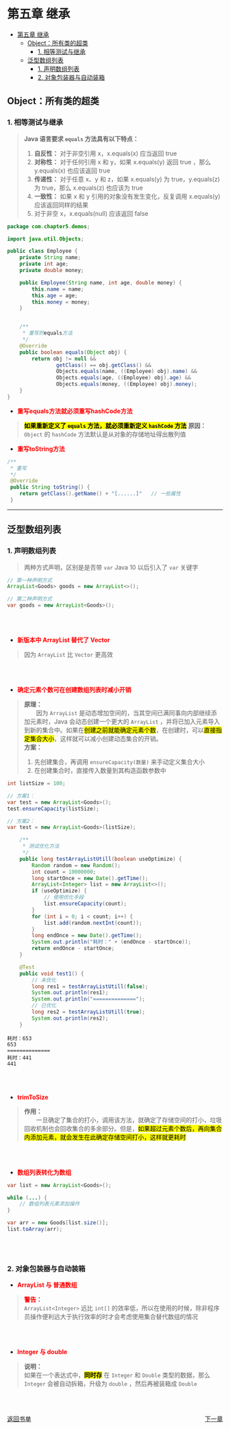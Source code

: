 # 第五章 继承
- [第五章 继承](#第五章-继承)
  - [Object：所有类的超类](#object所有类的超类)
    - [1. 相等测试与继承](#1-相等测试与继承)
  - [泛型数组列表](#泛型数组列表)
    - [1. 声明数组列表](#1-声明数组列表)
    - [2. 对象包装器与自动装箱](#2-对象包装器与自动装箱)


## Object：所有类的超类

### 1. 相等测试与继承
> **Java 语言要求 `equals` 方法具有以下特点：**
> 1. **自反性：** 对于非空引用 x，x.equals(x) 应当返回 true
> 2. **对称性：** 对于任何引用 x 和 y，如果 x.equals(y) 返回 true ，那么 y.equals(x) 也应该返回 true
> 3. **传递性：** 对于任意 x、y 和 z，如果 x.equals(y) 为 true，y.equals(z) 为 true，那么 x.equals(z) 也应该为 true
> 4. **一致性：** 如果 x 和 y 引用的对象没有发生变化，反复调用 x.equals(y) 应该返回同样的结果
> 5. 对于非空 x，x.equals(null) 应该返回 false

```java 
package com.chapter5.demos;

import java.util.Objects;

public class Employee {
    private String name;
    private int age;
    private double money;

    public Employee(String name, int age, double money) {
        this.name = name;
        this.age = age;
        this.money = money;
    }


    /**
     * 重写的equals方法
     */
    @Override
    public boolean equals(Object obj) {
        return obj != null &&
                getClass() == obj.getClass() &&
                Objects.equals(name, ((Employee) obj).name) &&
                Objects.equals(age, ((Employee) obj).age) &&
                Objects.equals(money, ((Employee) obj).money);
    }
}
```

- **<font color="red">重写equals方法就必须重写hashCode方法</font>**
> **<mark>如果重新定义了 `equals` 方法，就必须重新定义 `hashCode` 方法</mark>**
> **原因：**
> &emsp;&emsp; `Object` 的 `hashCode` 方法默认是从对象的存储地址得出散列值

- **<font color="red">重写toString方法</font>**
```java
/**
 * 重写
 */
 @Override
 public String toString() {
    return getClass().getName() + "[......]"   // 一些属性
 }
```

---

## 泛型数组列表
### 1. 声明数组列表
> 两种方式声明，区别是是否带 `var` Java 10 以后引入了 `var` 关键字

```java
// 第一种声明方式
ArrayList<Goods> goods = new ArrayList<>();

// 第二种声明方式
var goods = new ArrayList<Goods>();
```
<br/>
<br/>

- **<font color="red">新版本中 ArrayList 替代了 Vector</font>**
> 因为 `ArrayList` 比 `Vector` 更高效

<br/>
<br/>

- **<font color="red">确定元素个数可在创建数组列表时减小开销</font>**
> **原理：** <br/>
> &emsp;&emsp;因为 `ArrayList` 是动态增加空间的，当其空间已满同事向内部继续添加元素时，Java 会动态创建一个更大的 `ArrayList` ，并将已加入元素导入到新的集合中。如果在<mark>创建之前就能确定元素个数</mark>，在创建时，可以<mark>直接指定集合大小</mark>，这样就可以减小创建动态集合的开销。<br/>
> **方案：**
> 1. 先创建集合，再调用 `ensureCapacity(数量)` 来手动定义集合大小
> 2. 在创建集合时，直接传入数量到其构造函数参数中

```java
int listSize = 100;

// 方案1：
var test = new ArrayList<Goods>();
test.ensureCapacity(listSize);

// 方案2：
var test = new ArrayList<Goods>(listSize);
```
```java
    /**
     * 测试优化方法
     */
    public long testArrayListUtill(boolean useOptimize) {
        Random random = new Random();
        int count = 10000000;
        long startOnce = new Date().getTime();
        ArrayList<Integer> list = new ArrayList<>();
        if (useOptimize) {
            // 使用优化手段
            list.ensureCapacity(count);
        }
        for (int i = 0; i < count; i++) {
            list.add(random.nextInt(count));
        }
        long endOnce = new Date().getTime();
        System.out.println("耗时：" + (endOnce - startOnce));
        return endOnce - startOnce;
    }

    @Test
    public void test1() {
        // 未优化
        long res1 = testArrayListUtill(false);
        System.out.println(res1);
        System.out.println("==============");
        // 已优化
        long res2 = testArrayListUtill(true);
        System.out.println(res2);
    }
```
```text
耗时：653
653
==============
耗时：441
441
```

<br/>
<br/>

- **<font color="red">trimToSize</font>**
> **作用：** <br/>
> &emsp;&emsp;一旦确定了集合的打小，调用该方法，就确定了存储空间的打小，垃圾回收机制也会回收集合的多余部分。但是，<mark>如果超过元素个数后，再向集合内添加元素，就会发生在此确定存储空间打小，这样就更耗时</mark>

<br/>
<br/>

- **<font color="red">数组列表转化为数组</font>**
```java
var list = new ArrayList<Goods>();

while (...) {
    // 数组列表元素添加操作
}

var arr = new Goods[list.size()];
list.toArray(arr);
```

<br/>
<br/>

### 2. 对象包装器与自动装箱

- **<font color="red">ArrayList 与 普通数组</font>**
> **<font color="red">警告：</font>** <br/>
> `ArrayList<Integer>` 远比 `int[]` 的效率低，所以在使用的时候，除非程序员操作便利远大于执行效率的时才会考虑使用集合替代数组的情况

<br/>
<br/>

- **<font color="red">Integer 与 double</font>**
> **说明：** <br/>
> 如果在一个表达式中，**<mark>同时存</mark>** 在 `Integer` 和 `Double` 类型的数据，那么 `Integer` 会被自动拆箱，升级为 `double` ，然后再被装箱成 `Double` 

<br/>
<br/>



<div style="display:flex;justify-content:space-between;">
    <p><a href="../index.md">返回书单</a></p>
    <p><a href="#">下一章</a></p>
</div>